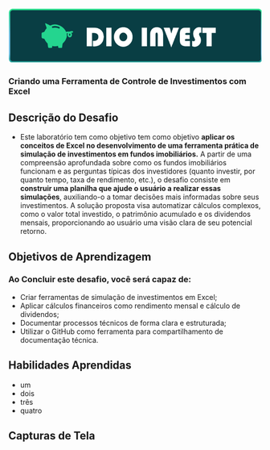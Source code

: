 ![](https://github.com/DanielMaciel89/DesafioDIOInvestimento/blob/main/images/Dio%20invest.png)
### **Criando uma Ferramenta de Controle de Investimentos com Excel**
## Descrição do Desafio
- Este laboratório tem como objetivo tem como objetivo **aplicar os conceitos de Excel no desenvolvimento de uma ferramenta prática de simulação de investimentos em fundos imobiliários.** A partir de uma compreensão aprofundada sobre como os fundos imobiliários funcionam e as perguntas típicas dos investidores (quanto investir, por quanto tempo, taxa de rendimento, etc.), o desafio consiste em **construir uma planilha que ajude o usuário a realizar essas simulações**, auxiliando-o a tomar decisões mais informadas sobre seus investimentos. A solução proposta visa automatizar cálculos complexos, como o valor total investido, o patrimônio acumulado e os dividendos mensais, proporcionando ao usuário uma visão clara de seu potencial retorno.
## Objetivos de Aprendizagem 

### **Ao Concluir este desafio, você será capaz de:**
- Criar ferramentas de simulação de investimentos em Excel;
- Aplicar cálculos financeiros como rendimento mensal e cálculo de dividendos; 
- Documentar processos técnicos de forma clara e estruturada; 
- Utilizar o GitHub como ferramenta para compartilhamento de documentação técnica. 

## Habilidades Aprendidas
   - um
   - dois
   - três
   - quatro 
## Capturas de Tela
